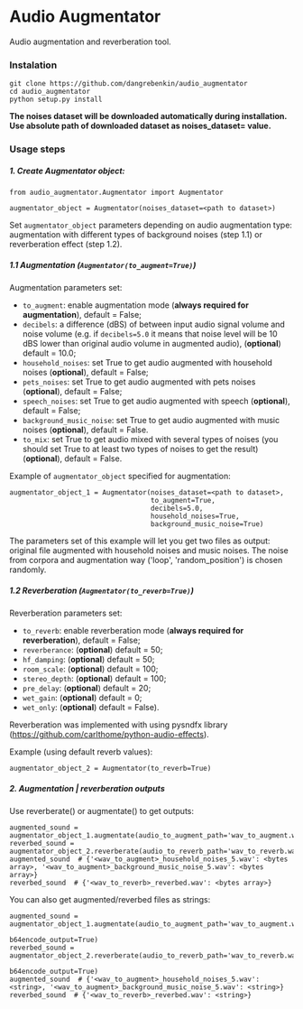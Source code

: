 # Audio Augmentator

Audio augmentation and reverberation tool.

### Instalation

```
git clone https://github.com/dangrebenkin/audio_augmentator
cd audio_augmentator
python setup.py install
```
**The noises dataset will be downloaded automatically during installation. Use absolute path of downloaded dataset as noises_dataset= value.**

### Usage steps

##### **1. Create _Augmentator_ object:**

```
from audio_augmentator.Augmentator import Augmentator

augmentator_object = Augmentator(noises_dataset=<path to dataset>)
```

Set `augmentator_object` parameters depending on audio augmentation type: augmentation with different types of 
background noises (step 1.1) or reverberation effect (step 1.2).

##### **1.1 Augmentation (`Augmentator(to_augment=True)`)**

Augmentation parameters set:

* `to_augment`: enable augmentation mode (**always required for augmentation**), default = False;
* `decibels`: a difference (dBS) of between input audio signal volume and noise volume (e.g. if `decibels=5.0` it means
  that noise level will be 10 dBS lower than original audio volume in augmented audio), (**optional**) default = 10.0;
* `household_noises`: set True to get audio augmented with household noises (**optional**), default = False;
* `pets_noises`: set True to get audio augmented with pets noises (**optional**), default = False;
* `speech_noises`: set True to get audio augmented with speech (**optional**), default = False;
* `background_music_noise`: set True to get audio augmented with music noises (**optional**), default = False.
* `to_mix`: set True to get audio mixed with several types of noises (you should set True to at least two types 
of noises to get the result)(**optional**), default = False.

Example of `augmentator_object` specified for augmentation:
```
augmentator_object_1 = Augmentator(noises_dataset=<path to dataset>,
                                   to_augment=True,
                                   decibels=5.0,
                                   household_noises=True,
                                   background_music_noise=True) 
```
The parameters set of this example will let you get two files as output: original file augmented with household noises 
and music noises. The noise from corpora and augmentation way ('loop', 'random_position') is chosen randomly.

##### **1.2 Reverberation (`Augmentator(to_reverb=True)`)**

Reverberation parameters set:

* `to_reverb`: enable reverberation mode (**always required for reverberation**), default = False;
* `reverberance`: (**optional**) default = 50;
* `hf_damping`: (**optional**) default = 50;
* `room_scale`: (**optional**) default = 100;
* `stereo_depth`: (**optional**) default = 100;
* `pre_delay`: (**optional**) default = 20;
* `wet_gain`: (**optional**) default = 0;
* `wet_only`: (**optional**) default = False).

Reverberation was implemented with using pysndfx library (https://github.com/carlthome/python-audio-effects).

Example (using default reverb values):

```
augmentator_object_2 = Augmentator(to_reverb=True) 
```

##### **2. Augmentation | reverberation outputs**

Use reverberate() or augmentate() to get outputs:

```
augmented_sound = augmentator_object_1.augmentate(audio_to_augment_path='wav_to_augment.wav')
reverbed_sound = augmentator_object_2.reverberate(audio_to_reverb_path='wav_to_reverb.wav')
augmented_sound  # {'<wav_to_augment>_household_noises_5.wav': <bytes array>, '<wav_to_augment>_background_music_noise_5.wav': <bytes array>}
reverbed_sound  # {'<wav_to_reverb>_reverbed.wav': <bytes array>}
```

You can also get augmented/reverbed files as strings:

```
augmented_sound = augmentator_object_1.augmentate(audio_to_augment_path='wav_to_augment.wav',
                                                  b64encode_output=True)
reverbed_sound = augmentator_object_2.reverberate(audio_to_reverb_path='wav_to_reverb.wav',
                                                  b64encode_output=True)
augmented_sound  # {'<wav_to_augment>_household_noises_5.wav': <string>, '<wav_to_augment>_background_music_noise_5.wav': <string>}
reverbed_sound  # {'<wav_to_reverb>_reverbed.wav': <string>}
```
